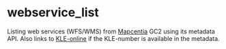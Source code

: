 # webservice_list
Listing web services (WFS/WMS) from <a href="https://github.com/mapcentia">Mapcentia</a> GC2 using its metadata API. Also links to <a href="http://www.kle-online.dk/emneplan/00/">KLE-online</a> if the KLE-number is available in the metadata.
